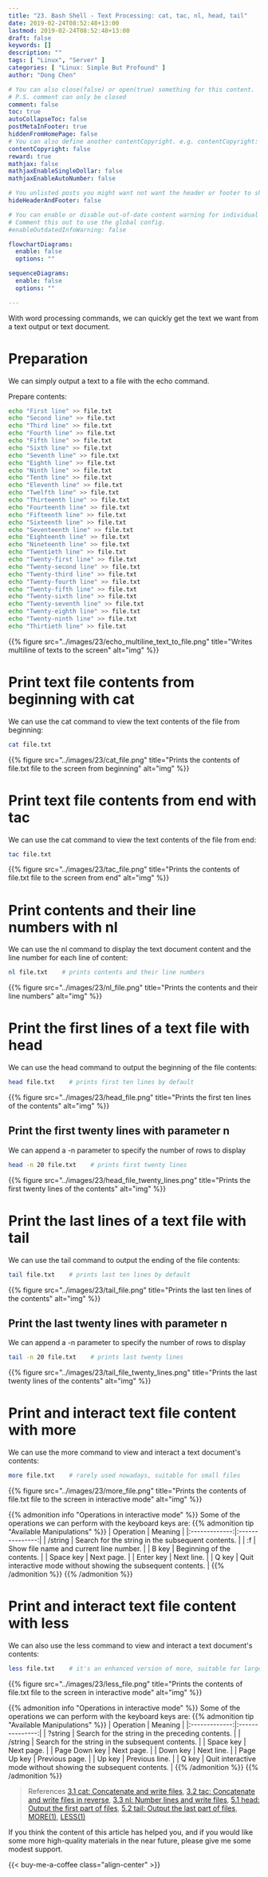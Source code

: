 ```yaml
---
title: "23. Bash Shell - Text Processing: cat, tac, nl, head, tail"
date: 2019-02-24T08:52:48+13:00
lastmod: 2019-02-24T08:52:48+13:00
draft: false
keywords: []
description: ""
tags: [ "Linux", "Server" ]
categories: [ "Linux: Simple But Profound" ]
author: "Dong Chen"

# You can also close(false) or open(true) something for this content.
# P.S. comment can only be closed
comment: false
toc: true
autoCollapseToc: false
postMetaInFooter: true
hiddenFromHomePage: false
# You can also define another contentCopyright. e.g. contentCopyright: "This is another copyright."
contentCopyright: false
reward: true
mathjax: false
mathjaxEnableSingleDollar: false
mathjaxEnableAutoNumber: false

# You unlisted posts you might want not want the header or footer to show
hideHeaderAndFooter: false

# You can enable or disable out-of-date content warning for individual post.
# Comment this out to use the global config.
#enableOutdatedInfoWarning: false

flowchartDiagrams:
  enable: false
  options: ""

sequenceDiagrams: 
  enable: false
  options: ""

---
```


<!--more-->

With word processing commands, we can quickly get the text we want from a text output or text document.

# Preparation

We can simply output a text to a file with the echo command.

Prepare contents:

```bash
echo "First line" >> file.txt
echo "Second line" >> file.txt
echo "Third line" >> file.txt
echo "Fourth line" >> file.txt
echo "Fifth line" >> file.txt
echo "Sixth line" >> file.txt
echo "Seventh line" >> file.txt
echo "Eighth line" >> file.txt
echo "Ninth line" >> file.txt
echo "Tenth line" >> file.txt
echo "Eleventh line" >> file.txt
echo "Twelfth line" >> file.txt
echo "Thirteenth line" >> file.txt
echo "Fourteenth line" >> file.txt
echo "Fifteenth line" >> file.txt
echo "Sixteenth line" >> file.txt
echo "Seventeenth line" >> file.txt
echo "Eighteenth line" >> file.txt
echo "Nineteenth line" >> file.txt
echo "Twentieth line" >> file.txt
echo "Twenty-first line" >> file.txt
echo "Twenty-second line" >> file.txt
echo "Twenty-third line" >> file.txt
echo "Twenty-fourth line" >> file.txt
echo "Twenty-fifth line" >> file.txt
echo "Twenty-sixth line" >> file.txt
echo "Twenty-seventh line" >> file.txt
echo "Twenty-eighth line" >> file.txt
echo "Twenty-ninth line" >> file.txt
echo "Thirtieth line" >> file.txt
```

{{% figure src="../images/23/echo_multiline_text_to_file.png" title="Writes multiline of texts to the screen" alt="img" %}}

# Print text file contents from beginning with cat

We can use the cat command to view the text contents of the file from beginning:

```bash
cat file.txt
```

{{% figure src="../images/23/cat_file.png" title="Prints the contents of file.txt file to the screen from beginning" alt="img" %}}

# Print text file contents from end with tac

We can use the cat command to view the text contents of the file from end:

```bash
tac file.txt
```

{{% figure src="../images/23/tac_file.png" title="Prints the contents of file.txt file to the screen from end" alt="img" %}}

# Print contents and their line numbers with nl

We can use the nl command to display the text document content and the line number for each line of content:

```bash
nl file.txt    # prints contents and their line numbers
```

{{% figure src="../images/23/nl_file.png" title="Prints the contents and their line numbers" alt="img" %}}

# Print the first lines of a text file with head

We can use the head command to output the beginning of the file contents:

```bash
head file.txt    # prints first ten lines by default
```

{{% figure src="../images/23/head_file.png" title="Prints the first ten lines of the contents" alt="img" %}}

## Print the first twenty lines with parameter n

We can append a -n parameter to specify the number of rows to display

```bash
head -n 20 file.txt    # prints first twenty lines
```

{{% figure src="../images/23/head_file_twenty_lines.png" title="Prints the first twenty lines of the contents" alt="img" %}}

# Print the last lines of a text file with tail

We can use the tail command to output the ending of the file contents:

```bash
tail file.txt    # prints last ten lines by default
```

{{% figure src="../images/23/tail_file.png" title="Prints the last ten lines of the contents" alt="img" %}}

## Print the last twenty lines with parameter n

We can append a -n parameter to specify the number of rows to display

```bash
tail -n 20 file.txt    # prints last twenty lines
```

{{% figure src="../images/23/tail_file_twenty_lines.png" title="Prints the last twenty lines of the contents" alt="img" %}}

# Print and interact text file content with more

We can use the more command to view and interact a text document's contents:

```bash
more file.txt    # rarely used nowadays, suitable for small files
```

{{% figure src="../images/23/more_file.png" title="Prints the contents of file.txt file to the screen in interactive mode" alt="img" %}}

{{% admonition info "Operations in interactive mode" %}}
Some of the operations we can perform with the keyboard keys are:
{{% admonition tip "Available Manipulations" %}}
| Operation | Meaning |
|:-------------:|:---------------:|
| /string | Search for the string in the subsequent contents. |
| :f | Show file name and current line number. |
| B key | Beginning of the contents. |
| Space key | Next page. |
| Enter key | Next line. |
| Q key | Quit interactive mode without showing the subsequent contents. |
{{% /admonition %}}
{{% /admonition %}}

# Print and interact text file content with less

We can also use the less command to view and interact a text document's contents:

```bash
less file.txt    # it's an enhanced version of more, suitable for large files
```

{{% figure src="../images/23/less_file.png" title="Prints the contents of file.txt file to the screen in interactive mode" alt="img" %}}

{{% admonition info "Operations in interactive mode" %}}
Some of the operations we can perform with the keyboard keys are:
{{% admonition tip "Available Manipulations" %}}
| Operation | Meaning |
|:-------------:|:---------------:|
| ?string | Search for the string in the preceding contents. |
| /string | Search for the string in the subsequent contents. |
| Space key | Next page. |
| Page Down key | Next page. |
| Down key | Next line. |
| Page Up key | Previous page. |
| Up key | Previous line. |
| Q key | Quit interactive mode without showing the subsequent contents. |
{{% /admonition %}}
{{% /admonition %}}

> References
> [3.1 cat: Concatenate and write files](https://www.gnu.org/software/coreutils/manual/html_node/cat-invocation.html),
> [3.2 tac: Concatenate and write files in reverse](https://www.gnu.org/software/coreutils/manual/html_node/cat-invocation.html),
> [3.3 nl: Number lines and write files](https://www.gnu.org/software/coreutils/manual/html_node/nl-invocation.html),
> [5.1 head: Output the first part of files](https://www.gnu.org/software/coreutils/manual/html_node/head-invocation.html),
> [5.2 tail: Output the last part of files](https://www.gnu.org/software/coreutils/manual/html_node/tail-invocation.html),
> [MORE(1)](http://man7.org/linux/man-pages/man1/more.1.html),
> [LESS(1)](http://man7.org/linux/man-pages/man1/less.1.html)

If you think the content of this article has helped you, and if you would like some more high-quality materials in the near future, please give me some modest support.

<!-- Buy Me a Coffee Button -->
{{< buy-me-a-coffee class="align-center" >}}
